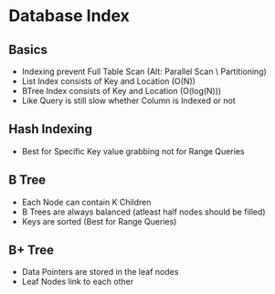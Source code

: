 # Database Index

## Basics 

- Indexing prevent Full Table Scan (Alt: Parallel Scan \ Partitioning)
- List Index consists of Key and Location (O(N))
- BTree Index consists of Key and Location (O(log(N)))
- Like Query is still slow whether Column is Indexed or not

## Hash Indexing

- Best for Specific Key value grabbing not for Range Queries

## B Tree

- Each Node can contain K Children
- B Trees are always balanced (atleast half nodes should be filled)
- Keys are sorted (Best for Range Queries)

## B+ Tree

- Data Pointers are stored in the leaf nodes
- Leaf Nodes link to each other
